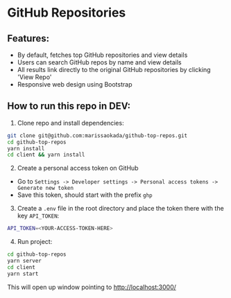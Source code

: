 # GitHub Repositories

## Features:
* By default, fetches top GitHub repositories and view details
* Users can search GitHub repos by name and view details
* All results link directly to the original GitHub repositories by clicking 'View Repo'
* Responsive web design using Bootstrap

## How to run this repo in DEV:

1. Clone repo and install dependencies:
```bash
git clone git@github.com:marissaokada/github-top-repos.git
cd github-top-repos
yarn install
cd client && yarn install
```

2. Create a personal access token on GitHub
* Go to `Settings -> Developer settings -> Personal access tokens -> Generate new token`
* Save this token, should start with the prefix `ghp`


3. Create a `.env` file in the root directory and place the token there with the key `API_TOKEN`:
```bash
API_TOKEN=<YOUR-ACCESS-TOKEN-HERE>
```

4. Run project:
```bash
cd github-top-repos
yarn server
cd client
yarn start
```

This will open up window pointing to [http://localhost:3000/](http://localhost:3000/)
